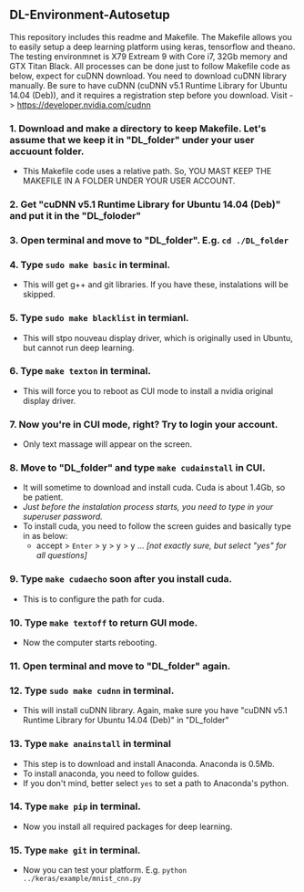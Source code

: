## DL-Environment-Autosetup
This repository includes this readme and Makefile.  The Makefile allows you to easily setup a deep learning platform using keras, tensorflow and theano.  The testing environmnet is X79 Extream 9 with Core i7, 32Gb memory and GTX Titan Black.  All processes can be done just to follow Makefile code as below, expect for cuDNN download.  You need to download cuDNN library manually.  Be sure to have cuDNN (cuDNN v5.1 Runtime Library for Ubuntu 14.04 (Deb)), and it requires a registration step before you download.  Visit -> https://developer.nvidia.com/cudnn


### 1. Download and make a directory to keep Makefile.  Let's assume that we keep it in "DL_folder" under your user accuount folder.

  - This Makefile code uses a relative path.  So, YOU MAST KEEP THE MAKEFILE IN A FOLDER UNDER YOUR USER ACCOUNT. 

### 2. Get "cuDNN v5.1 Runtime Library for Ubuntu 14.04 (Deb)" and put it in the "DL_foloder"

### 3. Open terminal and move to "DL_folder". E.g. ```cd ./DL_folder```

### 4. Type ```sudo make basic``` in terminal.

  - This will get g++ and git libraries.  If you have these, instalations will be skipped.

### 5. Type ```sudo make blacklist``` in termianl.

  - This will stpo nouveau display driver, which is originally used in Ubuntu, but cannot run deep learning.
  
### 6. Type ```make texton``` in terminal.

  - This will force you to reboot as CUI mode to install a nvidia original display driver.
  
  
### 7. Now you're in CUI mode, right?  Try to login your account.

  - Only text massage will appear on the screen.

### 8. Move to "DL_folder" and type ```make cudainstall``` in CUI.

  - It will sometime to download and install cuda.  Cuda is about 1.4Gb, so be patient.
  - *Just before the instalation process starts, you need to type in your superuser password.*
  - To install cuda, you need to follow the screen guides and basically type in as below:
    -   accept   >   ```Enter```   >   y   >   y   >   y   ...            *[not exactly sure, but select "yes" for all questions]*

### 9. Type ```make cudaecho``` soon after you install cuda.

  - This is to configure the path for cuda.

### 10. Type ```make textoff``` to return GUI mode.

  - Now the computer starts rebooting.
  
### 11. Open terminal and move to "DL_folder" again.

### 12. Type ```sudo make cudnn``` in terminal.

  - This will install cuDNN library.  Again, make sure you have "cuDNN v5.1 Runtime Library for Ubuntu 14.04 (Deb)" in "DL_folder"

### 13. Type ```make anainstall``` in terminal

  - This step is to download and install Anaconda.  Anaconda is 0.5Mb.
  - To install anaconda, you need to follow guides.
  - If you don't mind, better select ```yes``` to set a path to Anaconda's python.

### 14. Type ```make pip``` in terminal.

  - Now you install all required packages for deep learning.


### 15. Type ```make git``` in terminal.

  - Now you can test your platform. E.g. ```python ../keras/example/mnist_cnn.py```


